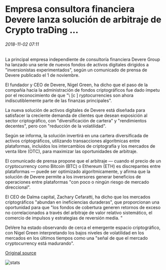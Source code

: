 # Empresa consultora financiera Devere lanza solución de arbitraje de Crypto traDing ...

###### 2018-11-02 07:11

La principal empresa independiente de consultoría financiera Devere Group ha lanzado una serie de nuevos fondos de activos digitales dirigidos a "inversionistas experimentados", según un comunicado de prensa de Devere publicado el 1 de noviembre.

El fundador y CEO de Devere, Nigel Green, ha dicho que el paso de la compañía hacia la administración de fondos criptográficos fue dado ímpetu por el reconocimiento de que "\ [c \] ryptocurrencies son ahora indiscutiblemente parte de las finanzas principales".

La nueva solución de activos digitales de Devere está diseñada para satisfacer la creciente demanda de clientes que desean exposición al sector criptográfico, con "diversificación de cartera" y "rendimientos decentes", pero con "reducción de la volatilidad".

Según se informa, la solución invertirá en una cartera diversificada de activos criptográficos, utilizando transacciones algorítmicas entre plataformas, incluidos los intercambios de criptografía y los mercados de venta libre (OTC), para maximizar las oportunidades de arbitraje.

El comunicado de prensa propone que el arbitraje — cuando el precio de un cryptocurrency como Bitcoin (BTC) o Ethereum (ETH) es discrepantes entre plataformas — puede ser optimizado algorítmicamente, y afirma que la solución de Devere permite a los inversores generar beneficios de operaciones entre plataformas "con poco o ningún riesgo de mercado direccional".

El CEO de Dalma capital, Zachary Cefaratti, ha dicho que los mercados criptográficos "abundan en ineficiencias duraderas", que proporcionan una oportunidad para que "los fondos de cobertura generen retornos de exceso no correlacionados a través del arbitraje de valor relativo sistemático, el comercio de impulsos y estrategias de reversión media. "

DeVere ha estado observando de cerca el emergente espacio criptográfico, con Nigel Green interpretando los bajos niveles de volatilidad en los mercados en los últimos tiempos como una "señal de que el mercado cryptocurrency está madurando".

[Original source](https://cointelegraph.com/news/financial-consulting-firm-devere-launches-arbitrage-crypto-trading-solution)

![stats](https://c.statcounter.com/11760860/0/a89fa40b/1/ "stats")